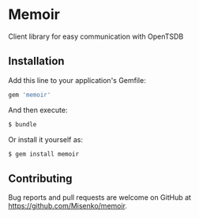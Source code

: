 # Memoir
Client library for easy communication with OpenTSDB

## Installation
Add this line to your application's Gemfile:

```ruby
gem 'memoir'
```

And then execute:
```bash
$ bundle
```

Or install it yourself as:
```bash
$ gem install memoir
```

## Contributing
Bug reports and pull requests are welcome on GitHub at https://github.com/Misenko/memoir.

